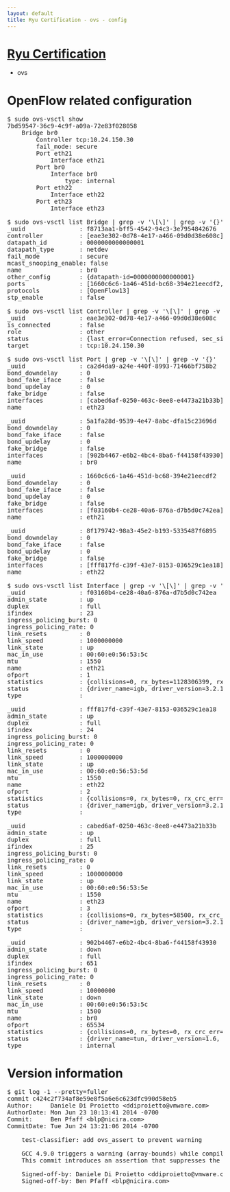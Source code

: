 ```yaml
---
layout: default
title: Ryu Certification - ovs - config
---
```

# [Ryu Certification](http://osrg.github.io/ryu/certification.html)
* ovs 

# OpenFlow related configuration
<pre>
$ sudo ovs-vsctl show
7bd59547-36c9-4c9f-a09a-72e83f028058
    Bridge br0
        Controller tcp:10.24.150.30
        fail_mode: secure
        Port eth21
            Interface eth21
        Port br0
            Interface br0
                type: internal
        Port eth22
            Interface eth22
        Port eth23
            Interface eth23

$ sudo ovs-vsctl list Bridge | grep -v '\[\]' | grep -v '{}'
_uuid               : f8713aa1-bff5-4542-94c3-3e7954842676
controller          : [eae3e302-0d78-4e17-a466-09d0d38e608c]
datapath_id         : 0000000000000001
datapath_type       : netdev
fail_mode           : secure
mcast_snooping_enable: false
name                : br0
other_config        : {datapath-id=0000000000000001}
ports               : [1660c6c6-1a46-451d-bc68-394e21eecdf2, 5a1fa28d-9539-4e47-8abc-dfa15c23696d, 8f179742-98a3-45e2-b193-5335487f6895, ca2d4da9-a24e-440f-8993-71466bf758b2]
protocols           : [OpenFlow13]
stp_enable          : false

$ sudo ovs-vsctl list Controller | grep -v '\[\]' | grep -v '{}'
_uuid               : eae3e302-0d78-4e17-a466-09d0d38e608c
is_connected        : false
role                : other
status              : {last_error=Connection refused, sec_since_connect=977, sec_since_disconnect=1, state=BACKOFF}
target              : tcp:10.24.150.30

$ sudo ovs-vsctl list Port | grep -v '\[\]' | grep -v '{}'
_uuid               : ca2d4da9-a24e-440f-8993-71466bf758b2
bond_downdelay      : 0
bond_fake_iface     : false
bond_updelay        : 0
fake_bridge         : false
interfaces          : [cabed6af-0250-463c-8ee8-e4473a21b33b]
name                : eth23

_uuid               : 5a1fa28d-9539-4e47-8abc-dfa15c23696d
bond_downdelay      : 0
bond_fake_iface     : false
bond_updelay        : 0
fake_bridge         : false
interfaces          : [902b4467-e6b2-4bc4-8ba6-f44158f43930]
name                : br0

_uuid               : 1660c6c6-1a46-451d-bc68-394e21eecdf2
bond_downdelay      : 0
bond_fake_iface     : false
bond_updelay        : 0
fake_bridge         : false
interfaces          : [f03160b4-ce28-40a6-876a-d7b5d0c742ea]
name                : eth21

_uuid               : 8f179742-98a3-45e2-b193-5335487f6895
bond_downdelay      : 0
bond_fake_iface     : false
bond_updelay        : 0
fake_bridge         : false
interfaces          : [fff817fd-c39f-43e7-8153-036529c1ea18]
name                : eth22

$ sudo ovs-vsctl list Interface | grep -v '\[\]' | grep -v '{}'
_uuid               : f03160b4-ce28-40a6-876a-d7b5d0c742ea
admin_state         : up
duplex              : full
ifindex             : 23
ingress_policing_burst: 0
ingress_policing_rate: 0
link_resets         : 0
link_speed          : 1000000000
link_state          : up
mac_in_use          : 00:60:e0:56:53:5c
mtu                 : 1550
name                : eth21
ofport              : 1
statistics          : {collisions=0, rx_bytes=1128306399, rx_crc_err=0, rx_dropped=0, rx_errors=0, rx_frame_err=0, rx_over_err=0, rx_packets=89635977, tx_bytes=0, tx_dropped=0, tx_errors=0, tx_packets=0}
status              : {driver_name=igb, driver_version=3.2.10-k, firmware_version=2.10-9}
type                : 

_uuid               : fff817fd-c39f-43e7-8153-036529c1ea18
admin_state         : up
duplex              : full
ifindex             : 24
ingress_policing_burst: 0
ingress_policing_rate: 0
link_resets         : 0
link_speed          : 1000000000
link_state          : up
mac_in_use          : 00:60:e0:56:53:5d
mtu                 : 1550
name                : eth22
ofport              : 2
statistics          : {collisions=0, rx_bytes=0, rx_crc_err=0, rx_dropped=0, rx_errors=0, rx_frame_err=0, rx_over_err=0, rx_packets=0, tx_bytes=1400699510, tx_dropped=0, tx_errors=0, tx_packets=35340250}
status              : {driver_name=igb, driver_version=3.2.10-k, firmware_version=2.10-9}
type                : 

_uuid               : cabed6af-0250-463c-8ee8-e4473a21b33b
admin_state         : up
duplex              : full
ifindex             : 25
ingress_policing_burst: 0
ingress_policing_rate: 0
link_resets         : 0
link_speed          : 1000000000
link_state          : up
mac_in_use          : 00:60:e0:56:53:5e
mtu                 : 1550
name                : eth23
ofport              : 3
statistics          : {collisions=0, rx_bytes=58500, rx_crc_err=0, rx_dropped=0, rx_errors=0, rx_frame_err=0, rx_over_err=0, rx_packets=39, tx_bytes=3861888580, tx_dropped=0, tx_errors=0, tx_packets=11165211}
status              : {driver_name=igb, driver_version=3.2.10-k, firmware_version=2.10-9}
type                : 

_uuid               : 902b4467-e6b2-4bc4-8ba6-f44158f43930
admin_state         : down
duplex              : full
ifindex             : 651
ingress_policing_burst: 0
ingress_policing_rate: 0
link_resets         : 0
link_speed          : 10000000
link_state          : down
mac_in_use          : 00:60:e0:56:53:5c
mtu                 : 1500
name                : br0
ofport              : 65534
statistics          : {collisions=0, rx_bytes=0, rx_crc_err=0, rx_dropped=0, rx_errors=0, rx_frame_err=0, rx_over_err=0, rx_packets=0, tx_bytes=0, tx_dropped=0, tx_errors=0, tx_packets=0}
status              : {driver_name=tun, driver_version=1.6, firmware_version=N/A}
type                : internal
</pre>

# Version information
<pre>
$ git log -1 --pretty=fuller
commit c424c2f734af8e59e8f5a6e6c623dfc990d58eb5
Author:     Daniele Di Proietto &lt;ddiproietto@vmware.com&gt;
AuthorDate: Mon Jun 23 10:13:41 2014 -0700
Commit:     Ben Pfaff &lt;blp@nicira.com&gt;
CommitDate: Tue Jun 24 13:21:06 2014 -0700

    test-classifier: add ovs_assert to prevent warning
    
    GCC 4.9.0 triggers a warning &#40;array-bounds&#41; while compiling test-classifier.c
    This commit introduces an assertion that suppresses the warning.
    
    Signed-off-by: Daniele Di Proietto &lt;ddiproietto@vmware.com&gt;
    Signed-off-by: Ben Pfaff &lt;blp@nicira.com&gt;
</pre>
